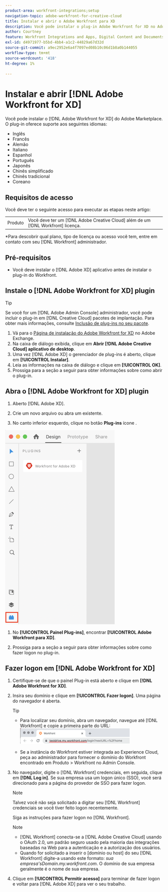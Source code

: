 ```yaml
---
product-area: workfront-integrations;setup
navigation-topic: adobe-workfront-for-creative-cloud
title: Instalar e abrir o Adobe Workfront para XD
description: Você pode instalar o plug-in Adobe Workfront for XD no Adobe Marketplace.
author: Courtney
feature: Workfront Integrations and Apps, Digital Content and Documents
exl-id: d4971977-b5bd-4bb4-a1c2-44829a67d32d
source-git-commit: a9ec2952e6a4f7097ed08b10c06d1b8a0b144055
workflow-type: tm+mt
source-wordcount: '418'
ht-degree: 1%

---
```


# Instalar e abrir [!DNL Adobe Workfront for XD]

Você pode instalar o [!DNL Adobe Workfront for XD] do Adobe Marketplace. O plug-in oferece suporte aos seguintes idiomas:

* Inglês
* Francês
* Alemão
* Italiano
* Espanhol
* Português
* Japonês
* Chinês simplificado
* Chinês tradicional
* Coreano

## Requisitos de acesso

Você deve ter o seguinte acesso para executar as etapas neste artigo:

<table style="table-layout:auto"> 
 <col> 
 </col> 
 <col> 
 </col> 
 <tbody> 
 <!-- <tr> 
   <td role="rowheader">[!DNL Adobe Workfront] plan*</td> 
   <td> <p>[!UICONTROL Pro] or higher</p> </td> 
  </tr> 
  <tr data-mc-conditions=""> 
   <td role="rowheader">[!DNL Adobe Workfront] license*</td> 
   <td> <p>[!UICONTROL Work] or [!UICONTROL Plan]</p> </td> 
  </tr> -->
  <tr> 
   <td role="rowheader">Produto</td> 
   <td>Você deve ter um [!DNL Adobe Creative Cloud] além de um [!DNL Workfront] licença.</td> 
  </tr> 
 </tbody> 
</table>

&#42;Para descobrir qual plano, tipo de licença ou acesso você tem, entre em contato com seu [!DNL Workfront] administrador.

## Pré-requisitos

* Você deve instalar o [!DNL Adobe XD] aplicativo antes de instalar o plug-in do Workfront.

## Instale o [!DNL Adobe Workfront for XD] plugin

>[!TIP]
>
>Se você for um [!DNL Adobe Admin Console] administrador, você pode incluir o plug-in em [!DNL Creative Cloud] pacotes de implantação. Para obter mais informações, consulte [Inclusão de plug-ins no seu pacote](https://helpx.adobe.com/in/enterprise/using/manage-extensions.html).


1. Vá para o [Página de instalação do Adobe Workfront for XD](https://exchange.adobe.com/apps/cc/4c3566f9?pluginId=4c3566f9&amp;workflow=share) no Adobe Exchange.
1. Na caixa de diálogo exibida, clique em **Abrir [!DNL Adobe Creative Cloud] aplicativo de desktop**.
1. Uma vez [!DNL Adobe XD] o gerenciador de plug-ins é aberto, clique em **[!UICONTROL Instalar]**.
1. Leia as informações na caixa de diálogo e clique em **[!UICONTROL OK]**.
1. Prossiga para a seção a seguir para obter informações sobre como abrir o plug-in.

## Abra o [!DNL Adobe Workfront for XD] plugin

1. Aberto [!DNL Adobe XD].

1. Crie um novo arquivo ou abra um existente.

1. No canto inferior esquerdo, clique no botão **Plug-ins** ícone .

![](assets/xd-plugin-window-350x620.png)

1. No **[!UICONTROL Painel Plug-ins]**, encontrar **[!UICONTROL Adobe Workfront para XD]**.

1. Prossiga para a seção a seguir para obter informações sobre como fazer logon no plug-in.

## Fazer logon em [!DNL Adobe Workfront for XD]

1. Certifique-se de que o painel Plug-in está aberto e clique em **[!DNL Adobe Workfront for XD]**.
1. Insira seu domínio e clique em **[!UICONTROL Fazer logon]**. Uma página do navegador é aberta.

   >[!TIP]
   >
   >* Para localizar seu domínio, abra um navegador, navegue até [!DNL Workfront] e copie a primeira parte do URL:\
      >![](assets/domain-350x50.png)
   >
   > * Se a instância do Workfront estiver integrada ao Experience Cloud, peça ao administrador para fornecer o domínio do Workfront encontrado em Produto > Workfront no Admin Console.


1. No navegador, digite o [!DNL Workfront] credenciais, em seguida, clique em **[!DNL Log in]**. Se sua empresa usa um logon único (SSO), você será direcionado para a página do provedor de SSO para fazer logon.

   >[!NOTE]
   >
   >Talvez você não seja solicitado a digitar seu [!DNL Workfront] credenciais se você tiver feito logon recentemente.

   Siga as instruções para fazer logon no [!DNL Workfront].

   >[!NOTE]
   >
   >* [!DNL Workfront] conecta-se a [!DNL Adobe Creative Cloud] usando o OAuth 2.0, um padrão seguro usado pela maioria das integrações baseadas na Web para a autenticação e a autorização dos usuários.
   >* Quando for solicitado a inserir o [domínio ou host] do seu [!DNL Workfront] digite-a usando este formato: *sua empresa&#39;sDomain.my.workfront.com*. O domínio de sua empresa geralmente é o nome de sua empresa.


1. Clique em **[!UICONTROL Permitir acesso]** para terminar de fazer logon e voltar para [!DNL Adobe XD] para ver o seu trabalho.

 
